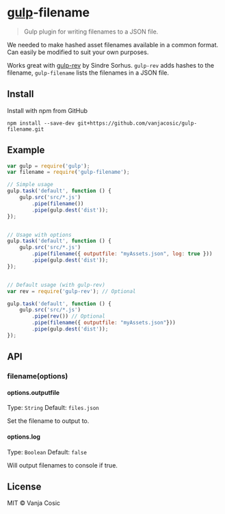# [gulp](https://github.com/wearefractal/gulp)-filename

> Gulp plugin for writing filenames to a JSON file.

We needed to make hashed asset filenames available in a common format.
Can easily be modified to suit your own purposes.

Works great with [gulp-rev](https://github.com/sindresorhus/gulp-rev) by Sindre Sorhus.
`gulp-rev` adds hashes to the filename, `gulp-filename` lists the filenames in a JSON file.

## Install

Install with npm from GitHub

```
npm install --save-dev git+https://github.com/vanjacosic/gulp-filename.git
```


## Example

```js
var gulp = require('gulp');
var filename = require('gulp-filename');

// Simple usage
gulp.task('default', function () {
	gulp.src('src/*.js')
		.pipe(filename())
		.pipe(gulp.dest('dist'));
});


// Usage with options
gulp.task('default', function () {
	gulp.src('src/*.js')
		.pipe(filename({ outputfile: "myAssets.json", log: true }))
		.pipe(gulp.dest('dist'));
});


// Default usage (with gulp-rev)
var rev = require('gulp-rev'); // Optional

gulp.task('default', function () {
	gulp.src('src/*.js')
		.pipe(rev()) // Optional
		.pipe(filename({ outputfile: "myAssets.json"}))
		.pipe(gulp.dest('dist'));
});
```

## API

### filename(options)

#### options.outputfile
Type: `String`
Default: `files.json`

Set the filename to output to.

#### options.log
Type: `Boolean`
Default: `false`

Will output filenames to console if true.

## License
MIT © Vanja Cosic